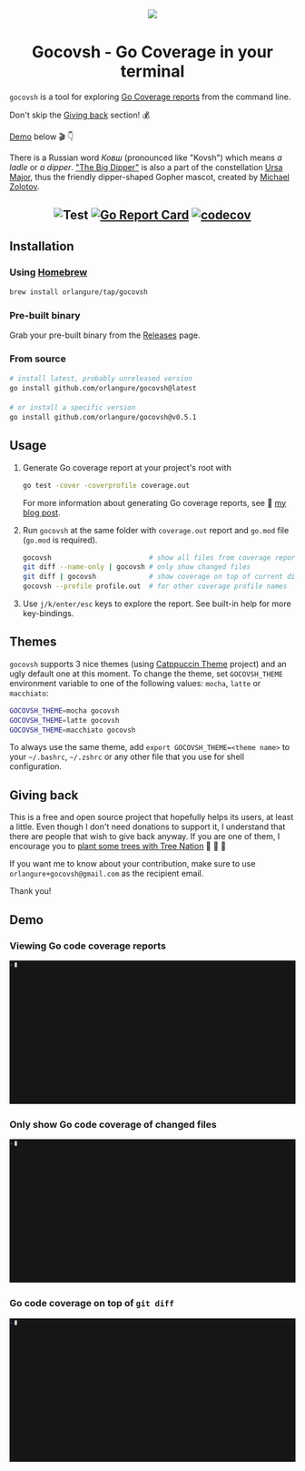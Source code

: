 <div align="center">
    <img src="gocovsh.png"/>
</div>

# <div align="center">Gocovsh - Go Coverage in your terminal</div>


`gocovsh` is a tool for exploring [Go Coverage
reports](https://go.dev/blog/cover) from the command line.

Don't skip the [Giving back](#giving-back) section! 💰

[Demo](#demo) below 🎬 👇

There is a Russian word *Ковш* (pronounced like "Kovsh") which means *a ladle*
or *a dipper*. ["The Big Dipper"](https://en.wikipedia.org/wiki/Big_Dipper) is
also a part of the constellation [Ursa
Major](https://en.wikipedia.org/wiki/Ursa_Major), thus the friendly
dipper-shaped Gopher mascot, created by [Michael Zolotov](https://www.mzolotov.com/).

## <div align="center"> ![Test](https://github.com/orlangure/gnomock/workflows/Test/badge.svg) [![Go Report Card](https://goreportcard.com/badge/github.com/orlangure/gocovsh)](https://goreportcard.com/report/github.com/orlangure/gocovsh) [![codecov](https://codecov.io/gh/orlangure/gocovsh/branch/master/graph/badge.svg?token=F0XYPSEIMK)](https://codecov.io/gh/orlangure/gocovsh)
</div>

## Installation

### Using [Homebrew](https://brew.sh/)

```bash
brew install orlangure/tap/gocovsh
```

### Pre-built binary

Grab your pre-built binary from the
[Releases](https://github.com/orlangure/gocovsh/releases) page.

### From source

```bash
# install latest, probably unreleased version
go install github.com/orlangure/gocovsh@latest

# or install a specific version
go install github.com/orlangure/gocovsh@v0.5.1
```

## Usage

1. Generate Go coverage report at your project's root with
    ```bash
    go test -cover -coverprofile coverage.out
    ```

   For more information about generating Go coverage reports, see 📝 [my blog
   post](https://fedorov.dev/posts/2020-06-27-golang-end-to-end-test-coverage/).

2. Run `gocovsh` at the same folder with `coverage.out` report and `go.mod`
   file (`go.mod` is required).

   ```bash
   gocovsh                        # show all files from coverage report
   git diff --name-only | gocovsh # only show changed files
   git diff | gocovsh             # show coverage on top of current diff
   gocovsh --profile profile.out  # for other coverage profile names
   ```

3. Use `j/k/enter/esc` keys to explore the report. See built-in help for more
   key-bindings.

## Themes

`gocovsh` supports 3 nice themes (using [Catppuccin
Theme](https://github.com/catppuccin/catppuccin) project) and an ugly default
one at this moment. To change the theme, set `GOCOVSH_THEME` environment
variable to one of the following values: `mocha`, `latte` or `macchiato`:

```bash
GOCOVSH_THEME=mocha gocovsh
GOCOVSH_THEME=latte gocovsh
GOCOVSH_THEME=macchiato gocovsh
```

To always use the same theme, add `export GOCOVSH_THEME=<theme name>` to your
`~/.bashrc`, `~/.zshrc` or any other file that you use for shell configuration.

## Giving back

This is a free and open source project that hopefully helps its users, at least
a little. Even though I don't need donations to support it, I understand that
there are people that wish to give back anyway. If you are one of them, I
encourage you to [plant some trees with Tree
Nation](https://tree-nation.com/plant/offer) 🌲 🌳 🌴

If you want me to know about your contribution, make sure to use
`orlangure+gocovsh@gmail.com` as the recipient email.

Thank you!

## Demo

### Viewing Go code coverage reports
![go code coverage report viewer in the command line](./examples/general.gif)

### Only show Go code coverage of changed files
![go code coverage report of changed files in the command line](./examples/changed-files.gif)


### Go code coverage on top of `git diff`
![go code coverage report on top of git diff in the command line](./examples/diff-view.gif)
